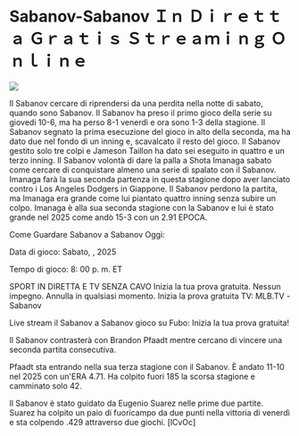 # Sabanov-Sabanov Ｉｎ Ｄｉｒｅｔｔａ Ｇｒａｔｉｓ Ｓｔｒｅａｍｉｎｇ Ｏｎｌｉｎｅ  
  
  
[![](https://i.imgur.com/qSNzIqt.png)](https://movie.rssnews.media/ivewBqeV.php)  
  
Il Sabanov cercare di riprendersi da una perdita nella notte di sabato, quando sono Sabanov. Il Sabanov ha preso il primo gioco della serie su giovedi 10-6, ma ha perso 8-1 venerdì e ora sono 1-3 della stagione. Il Sabanov segnato la prima esecuzione del gioco in alto della seconda, ma ha dato due nel fondo di un inning e, scavalcato il resto del gioco. Il Sabanov gestito solo tre colpi e Jameson Taillon ha dato sei eseguito in quattro e un terzo inning. Il Sabanov volontà di dare la palla a Shota Imanaga sabato come cercare di conquistare almeno una serie di spalato con il Sabanov. Imanaga farà la sua seconda partenza in questa stagione dopo aver lanciato contro i Los Angeles Dodgers in Giappone. Il Sabanov perdono la partita, ma Imanaga era grande come lui piantato quattro inning senza subire un colpo. Imanaga è alla sua seconda stagione con la Sabanov e lui è stato grande nel 2025 come andò 15-3 con un 2.91 EPOCA.

Come Guardare Sabanov a Sabanov Oggi:

Data di gioco: Sabato, , 2025

Tempo di gioco: 8: 00 p. m. ET

SPORT IN DIRETTA E TV SENZA CAVO
Inizia la tua prova gratuita. Nessun impegno. Annulla in qualsiasi momento.
Inizia la prova gratuita
TV: MLB.TV -Sabanov

Live stream il Sabanov a Sabanov gioco su Fubo: Inizia la tua prova gratuita!

Il Sabanov contrasterà con Brandon Pfaadt mentre cercano di vincere una seconda partita consecutiva.

Pfaadt sta entrando nella sua terza stagione con il Sabanov. È andato 11-10 nel 2025 con un'ERA 4.71. Ha colpito fuori 185 la scorsa stagione e camminato solo 42.

Il Sabanov è stato guidato da Eugenio Suarez nelle prime due partite. Suarez ha colpito un paio di fuoricampo da due punti nella vittoria di venerdì e sta colpendo .429 attraverso due giochi. [lCvOc]